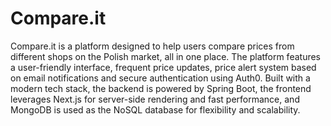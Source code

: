 # Compare\.it

Compare\.it is a platform designed to help users compare prices from different shops on the Polish market, all in one place. The platform features a user-friendly interface, frequent price updates, price alert system based on email notifications and secure authentication using Auth0. Built with a modern tech stack, the backend is powered by Spring Boot, the frontend leverages Next.js for server-side rendering and fast performance, and MongoDB is used as the NoSQL database for flexibility and scalability.
